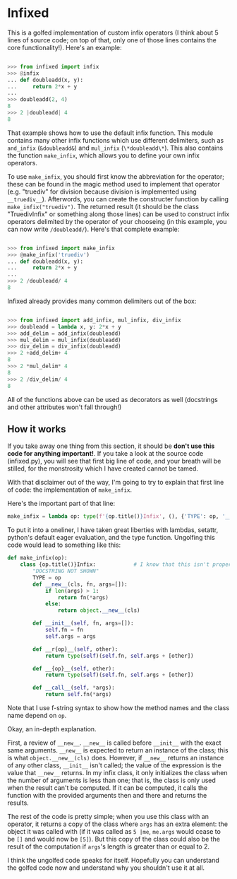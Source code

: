 # Infixed

This is a golfed implementation of custom infix operators (I think about 5 lines of source code; on top of that, only one of those
lines contains the core functionality!). Here's an example:

```python

>>> from infixed import infix
>>> @infix
... def doubleadd(x, y):
...     return 2*x + y
...
>>> doubleadd(2, 4)
8
>>> 2 |doubleadd| 4
8

```

That example shows how to use the default infix function. This module contains many other infix functions
which use different delimiters, such as `and_infix` (`&doubleadd&`) and `mul_infix` (`\*doubleadd\*`). This
also contains the function `make_infix`, which allows you to define your own infix operators.

To use `make_infix`, you should first know the abbreviation for the operator; these can be found in the magic
method used to implement that operator (e.g. "truediv" for division because division is implemented using
`__truediv__`).  Afterwords, you can create the constructer function by calling `make_infix("truediv")`.
The returned result (it should be the class "TruedivInfix" or something along those lines) can be used to construct
infix operators delimited by the operator of your chooseing (in this example, you can now write `/doubleadd/`). Here's
that complete example:

```python

>>> from infixed import make_infix
>>> @make_infix('truediv')
... def doubleadd(x, y):
...     return 2*x + y
...
>>> 2 /doubleadd/ 4
8

```

Infixed already provides many common delimiters out of the box:

```python

>>> from infixed import add_infix, mul_infix, div_infix
>>> doubleadd = lambda x, y: 2*x + y
>>> add_delim = add_infix(doubleadd)
>>> mul_delim = mul_infix(doubleadd)
>>> div_delim = div_infix(doubleadd)
>>> 2 +add_delim+ 4
8
>>> 2 *mul_delim* 4
8
>>> 2 /div_delim/ 4
8

```

All of the functions above can be used as decorators as well (docstrings and other attributes won't fall through!)

## How it works

If you take away one thing from this section, it should be **don't use this code for anything important!**. If you
take a look at the source code (infixed.py), you will see that first big line of code, and your breath will be
stilled, for the monstrosity which I have created cannot be tamed.

With that disclaimer out of the way, I'm going to try to explain that first line of code: the implementation of
`make_infix`.

Here's the important part of that line:

```python
make_infix = lambda op: type(f'{op.title()}Infix', (), {'TYPE': op, '__new__': lambda cls, fn, args=[]: fn(*args) if len(args) > 1 else object.__new__(cls), '__init__': lambda self, fn, args=[]: [setattr(self, 'fn', fn), setattr(self, 'args', args)][0], f'__r{op}__': (w := lambda self, other: type(self)(self.fn, self.args + [other])), f'__{op}__': w, '__call__': lambda self, *args: self.fn(*args), '__doc__': 'DOCSTRING NOT SHOWN'})
```

To put it into a oneliner, I have taken great liberties with lambdas, setattr, python's default eager evaluation,
and the type function. Ungolfing this code would lead to something like this:

```python
def make_infix(op):
    class {op.title()}Infix:            # I know that this isn't proper syntax, but this is hard enough as it is
        "DOCSTRING NOT SHOWN"
        TYPE = op
        def __new__(cls, fn, args=[]):
            if len(args) > 1:
                return fn(*args)
            else:
                return object.__new__(cls)

        def __init__(self, fn, args=[]):
            self.fn = fn
            self.args = args

        def __r{op}__(self, other):
            return type(self)(self.fn, self.args + [other])

        def __{op}__(self, other):
            return type(self)(self.fn, self.args + [other])

        def __call__(self, *args):
            return self.fn(*args)
```

Note that I use f-string syntax to show how the method names and the class name depend on `op`.

Okay, an in-depth explanation.

First, a review of `__new__`. `__new__` is called before `__init__` with the exact same arguments. `__new__`
is expected to return an instance of the class; this is what `object.__new__(cls)` does. However, if `__new__` returns
an instance of any other class, `__init__` isn't called; the value of the expression is the value that `__new__` returns.
In my infix class, it only initializes the class when the number of arguments is less than one; that is, the class is only used
when the result can't be computed. If it can be computed, it calls the function with the provided arguments then and there and returns
the results.

The rest of the code is pretty simple; when you use this class with an operator, it returns a copy of the class where `args` has an extra
element: the object it was called with (if it was called as `5 |me`, `me.args` would cease to be `[]` and would now be `[5]`). But this
copy of the class could also be the result of the computation if `args`'s length is greater than or equal to 2.

I think the ungolfed code speaks for itself. Hopefully you can understand the golfed code now and understand why you shouldn't use it at
all.
